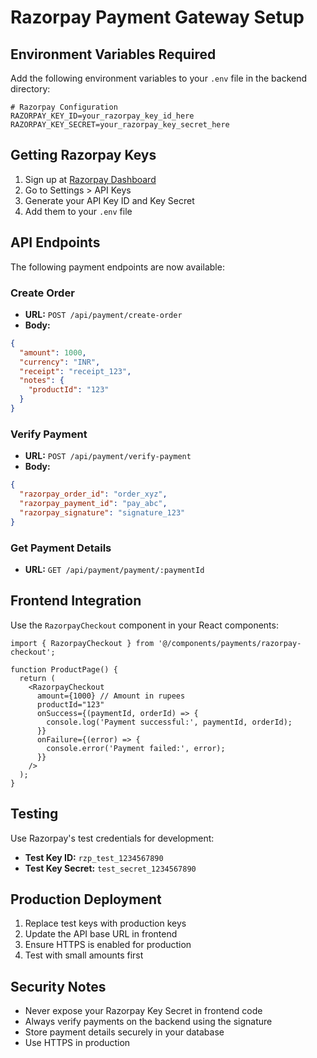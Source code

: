 # Razorpay Payment Gateway Setup

## Environment Variables Required

Add the following environment variables to your `.env` file in the backend directory:

```env
# Razorpay Configuration
RAZORPAY_KEY_ID=your_razorpay_key_id_here
RAZORPAY_KEY_SECRET=your_razorpay_key_secret_here
```

## Getting Razorpay Keys

1. Sign up at [Razorpay Dashboard](https://dashboard.razorpay.com/)
2. Go to Settings > API Keys
3. Generate your API Key ID and Key Secret
4. Add them to your `.env` file

## API Endpoints

The following payment endpoints are now available:

### Create Order
- **URL:** `POST /api/payment/create-order`
- **Body:**
```json
{
  "amount": 1000,
  "currency": "INR",
  "receipt": "receipt_123",
  "notes": {
    "productId": "123"
  }
}
```

### Verify Payment
- **URL:** `POST /api/payment/verify-payment`
- **Body:**
```json
{
  "razorpay_order_id": "order_xyz",
  "razorpay_payment_id": "pay_abc",
  "razorpay_signature": "signature_123"
}
```

### Get Payment Details
- **URL:** `GET /api/payment/payment/:paymentId`

## Frontend Integration

Use the `RazorpayCheckout` component in your React components:

```tsx
import { RazorpayCheckout } from '@/components/payments/razorpay-checkout';

function ProductPage() {
  return (
    <RazorpayCheckout
      amount={1000} // Amount in rupees
      productId="123"
      onSuccess={(paymentId, orderId) => {
        console.log('Payment successful:', paymentId, orderId);
      }}
      onFailure={(error) => {
        console.error('Payment failed:', error);
      }}
    />
  );
}
```

## Testing

Use Razorpay's test credentials for development:
- **Test Key ID:** `rzp_test_1234567890`
- **Test Key Secret:** `test_secret_1234567890`

## Production Deployment

1. Replace test keys with production keys
2. Update the API base URL in frontend
3. Ensure HTTPS is enabled for production
4. Test with small amounts first

## Security Notes

- Never expose your Razorpay Key Secret in frontend code
- Always verify payments on the backend using the signature
- Store payment details securely in your database
- Use HTTPS in production
